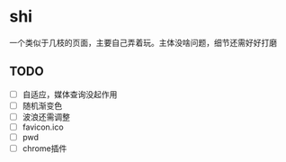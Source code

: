 # shi

一个类似于几枝的页面，主要自己弄着玩。主体没啥问题，细节还需好好打磨

## TODO
- [ ] 自适应，媒体查询没起作用
- [ ] 随机渐变色
- [ ] 波浪还需调整
- [ ] favicon.ico
- [ ] pwd
- [ ] chrome插件
